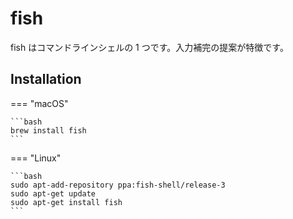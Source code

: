 # fish

fish はコマンドラインシェルの 1 つです。入力補完の提案が特徴です。

## Installation

=== "macOS"

    ```bash
    brew install fish
    ```

=== "Linux"

    ```bash
    sudo apt-add-repository ppa:fish-shell/release-3
    sudo apt-get update
    sudo apt-get install fish
    ```
